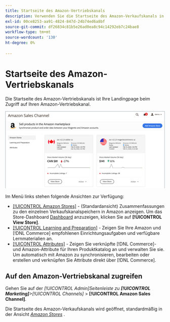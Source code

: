 ```yaml
---
title: Startseite des Amazon-Vertriebskanals
description: Verwenden Sie die Startseite des Amazon-Verkaufskanals in Ihrem [!DNL Commerce] Admin , um auf Ihre [!DNL Amazon Marketplace] Auflistungen und Aktivitäten zuzugreifen.
exl-id: 00ce8253-aa91-4824-847d-24b74ed6a8bf
source-git-commit: df26834c81b5e26ad0ea8c94c14292eb7c24bae8
workflow-type: tm+mt
source-wordcount: '130'
ht-degree: 0%

---
```


# Startseite des Amazon-Vertriebskanals

Die Startseite des Amazon-Vertriebskanals ist Ihre Landingpage beim Zugriff auf Ihren Amazon-Vertriebskanal.

![Startseite des Amazon-Verkaufskanals](assets/amazon-sales-channel-home-tabs.png)

Im Menü links stehen folgende Ansichten zur Verfügung:

- [[!UICONTROL Amazon Stores]](./managing-stores.md) - (Standardansicht) Zusammenfassungen zu den einzelnen Verkaufskanalspeichern in Amazon anzeigen. Um das Store-Dashboard [Dashboard](./amazon-store-dashboard.md) anzuzeigen, klicken Sie auf **[!UICONTROL View Store]**.
- [[!UICONTROL Learning and Preparation]](./learning-preparation.md) - Zeigen Sie Ihre Amazon und [!DNL Commerce] empfohlenen Einrichtungsaufgaben und verfügbare Lernmaterialien an.
- [[!UICONTROL Attributes]](./managing-attributes.md) - Zeigen Sie verknüpfte [!DNL Commerce]- und Amazon-Attribute für Ihren Produktkatalog an und verwalten Sie sie. Um automatisch mit Amazon zu synchronisieren, bearbeiten oder erstellen und verknüpfen Sie Attribute direkt über [!DNL Commerce].

## Auf den Amazon-Vertriebskanal zugreifen

Gehen Sie auf der _[!UICONTROL Admin]_Seitenleiste zu **[!UICONTROL Marketing]**>_[!UICONTROL Channels]_ > **[!UICONTROL Amazon Sales Channel]**.

Die Startseite des Amazon-Verkaufskanals wird geöffnet, standardmäßig in der Ansicht [_Amazon Stores_](./managing-stores.md) .
